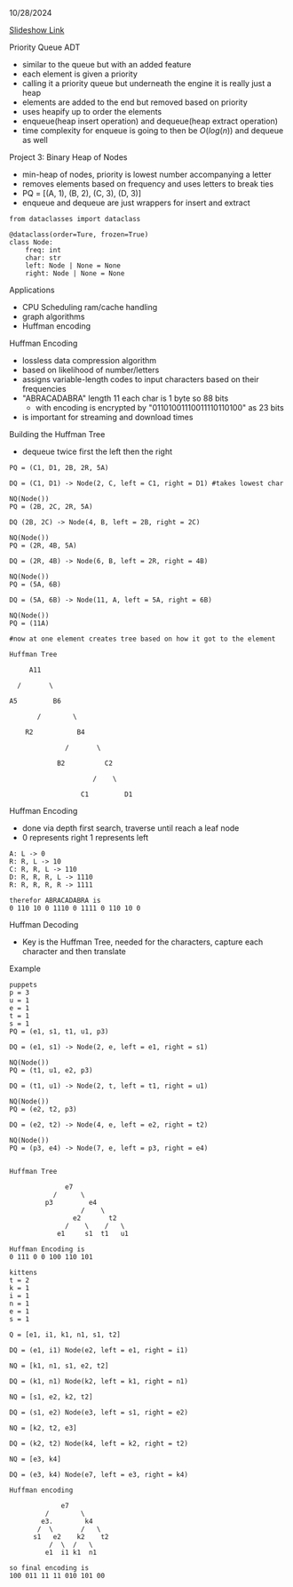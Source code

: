 10/28/2024

[Slideshow Link](https://docs.google.com/presentation/d/1iS4t1ILN0lo4Jj8AnQ67T3W_JqjobuVC60duU7nq3e8/edit#slide=id.g2ce5d65a0db_0_308)

Priority Queue ADT
 - similar to the queue but with an added feature
 - each element is given a priority
 - calling it a priority queue but underneath the engine it is really just a heap
 - elements are added to the end but removed based on priority
 - uses heapify up to order the elements
 - enqueue(heap insert operation) and dequeue(heap extract operation)
 - time complexity for enqueue is going to then be $O(log(n))$ and dequeue as well

Project 3: Binary Heap of Nodes
 - min-heap of nodes, priority is lowest number accompanying a letter
 - removes elements based on frequency and uses letters to break ties
 - PQ = [(A, 1), (B, 2), (C, 3), (D, 3)]
 - enqueue and dequeue are just wrappers for insert and extract

```
from dataclasses import dataclass

@dataclass(order=Ture, frozen=True)
class Node:
	freq: int
	char: str
	left: Node | None = None
	right: Node | None = None
```

Applications
 - CPU Scheduling ram/cache handling
 - graph algorithms
 - Huffman encoding

Huffman Encoding
 - lossless data compression algorithm
 - based on likelihood of number/letters
 - assigns variable-length codes to input characters based on their frequencies
 - "ABRACADABRA" length 11 each char is 1 byte so 88 bits
	 - with encoding is encrypted by "01101001110011110110100" as 23 bits
 - is important for streaming and download times

Building the Huffman Tree
 - dequeue twice first the left then the right

```
PQ = (C1, D1, 2B, 2R, 5A)

DQ = (C1, D1) -> Node(2, C, left = C1, right = D1) #takes lowest char

NQ(Node())
PQ = (2B, 2C, 2R, 5A)

DQ (2B, 2C) -> Node(4, B, left = 2B, right = 2C)

NQ(Node())
PQ = (2R, 4B, 5A)

DQ = (2R, 4B) -> Node(6, B, left = 2R, right = 4B)

NQ(Node())
PQ = (5A, 6B)

DQ = (5A, 6B) -> Node(11, A, left = 5A, right = 6B)

NQ(Node())
PQ = (11A)

#now at one element creates tree based on how it got to the element

Huffman Tree

     A11
      
  /       \

A5         B6   

       /        \

    R2           B4

              /       \

            B2          C2

                     /    \

                  C1         D1

```

Huffman Encoding
 - done via depth first search, traverse until reach a leaf node
 - 0 represents right 1 represents left

```
A: L -> 0
R: R, L -> 10
C: R, R, L -> 110
D: R, R, R, L -> 1110
R: R, R, R, R -> 1111

therefor ABRACADABRA is 
0 110 10 0 1110 0 1111 0 110 10 0
```

Huffman Decoding
 - Key is the Huffman Tree, needed for the characters, capture each character and then translate

Example 

```
puppets
p = 3
u = 1
e = 1
t = 1
s = 1
PQ = (e1, s1, t1, u1, p3)

DQ = (e1, s1) -> Node(2, e, left = e1, right = s1)

NQ(Node())
PQ = (t1, u1, e2, p3)

DQ = (t1, u1) -> Node(2, t, left = t1, right = u1)

NQ(Node())
PQ = (e2, t2, p3)

DQ = (e2, t2) -> Node(4, e, left = e2, right = t2)

NQ(Node())
PQ = (p3, e4) -> Node(7, e, left = p3, right = e4)


Huffman Tree

              e7
	       /      \
	     p3         e4
	              /    \
	            e2       t2
			  /    \    /   \
			e1     s1  t1   u1  

Huffman Encoding is
0 111 0 0 100 110 101
```

```
kittens
t = 2
k = 1
i = 1
n = 1
e = 1
s = 1

Q = [e1, i1, k1, n1, s1, t2]

DQ = (e1, i1) Node(e2, left = e1, right = i1)

NQ = [k1, n1, s1, e2, t2]

DQ = (k1, n1) Node(k2, left = k1, right = n1)

NQ = [s1, e2, k2, t2]

DQ = (s1, e2) Node(e3, left = s1, right = e2)

NQ = [k2, t2, e3]

DQ = (k2, t2) Node(k4, left = k2, right = t2)

NQ = [e3, k4]

DQ = (e3, k4) Node(e7, left = e3, right = k4)

Huffman encoding

			 e7
		 /        \
		e3.        k4
	   /  \       /   \
	  s1   e2    k2    t2
	      /  \  /   \   
	     e1  i1 k1  n1 

so final encoding is
100 011 11 11 010 101 00
```